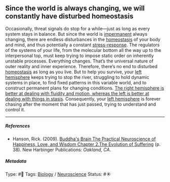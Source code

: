 ## Since the world is always changing, we will constantly have disturbed homeostasis

Occasionally, threat signals do stop for a while—just as long as every system stays in balance. But since the world is [impermanent](Impermanence.md) always changing, there are endless disturbances in the [homeostasis](Homeostasis.md) of your body and mind, and thus potentially a constant [stress-response](Stress-response.md). The regulators of the systems of your life, from the molecular bottom all the way up to the interpersonal top, must keep trying to impose static order on inherently unstable processes. Everything changes. That’s the universal nature of outer reality and inner experience. Therefore, there’s no end to disturbed [homeostasis](Homeostasis.md) as long as you live. But to help you survive, your [left hemisphere](Left%20hemisphere.md) keeps trying to stop the river, struggling to hold dynamic systems in place, to find fixed patterns in this variable world, and to construct permanent plans for changing conditions. [The right hemisphere is better at dealing with fluidity and motion, whereas the left is better at dealing with things in stasis](The%20right%20hemisphere%20is%20better%20at%20dealing%20with%20fluidity%20and%20motion,%20whereas%20the%20left%20is%20better%20at%20dealing%20with%20things%20in%20stasis.md). Consequently, your [left hemisphere](Left%20hemisphere.md) is forever chasing after the moment that has just passed, trying to understand and control it.

---

##### References

* Hanson, Rick. (2009). [Buddha's Brain The Practical Neuroscience of Happiness, Love, and Wisdom Chapter 2.The Evolution of Suffering](Buddha's%20Brain%20The%20Practical%20Neuroscience%20of%20Happiness,%20Love,%20and%20Wisdom%20Chapter%202.The%20Evolution%20of%20Suffering.md) (p. 38). New Harbinger Publications: *Oakland, CA*.

##### Metadata

Type: #🔴 
Tags: [Biology]() / [Neuroscience](Neuroscience.md)
Status: #☀️ 
